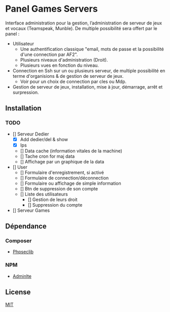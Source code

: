 # Panel Games ServersInterface administration pour la gestion, l’administration de serveur de jeux et vocaux (Teamspeak, Munble). De multiple possibilité sera offert par le panel :* Utilisateur  * Une authentification classique "email, mots de passe et la possibilité d'une connection par AF2".  * Plusieurs niveaux d'administration (Droit).  * Plusieurs vues en fonction du niveau.* Connection en Ssh sur un ou plusieurs serveur, de multiple possibilité en terme d'organisions & de gestion de serveur de jeux.  * Voir pour un choix de connection par cles ou Mdp.* Gestion de serveur de jeux, installation, mise à jour, démarrage, arrêt et surpression.## Installation### TODO- [] Serveur Dedier  - [x] Add dedier/del & show  - [x] Ips  - [] Data cache (information vitales de la machine)  - [] Tache cron for maj data  - [] Affichage par un graphique de la data- [] User  - [] Formulaire d'enregistrement, si activé  - [] Formulaire de connection/déconnection  - [] Formulaire ou affichage de simple information  - [] Btn de suppression de son compte  - [] Liste des utilisateurs    - [] Gestion de leurs droit    - [] Suppression du compte- [] Serveur Games## Dépendance### Composer* [Phpseclib](http://phpseclib.sourceforge.net/)### NPM* [Adminlte](https://adminlte.io/)## License[MIT](#LICENSE)